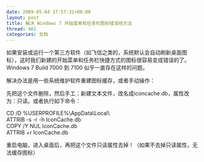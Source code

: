 ```yaml
---
date: 2009-05-04 17:57:31+00:00
layout: post
title: 解决 Windows 7 开始菜单和任务栏图标错误地方法
thread: 461
categories: 文档
---
```


如果安装或运行一个第三方软件（如飞信之类的，系统默认会自动刷新桌面图标），这时我们新建的开始菜单和任务栏快捷方式的图标很容易变成错误的了。Windows 7 Build 7000 到 7100 似乎一直存在这样的问题。  
  
解决办法是用一些系统维护软件重建图标缓存，或者手动操作：<!-- more -->  
  
先把这个文件删除，然后手工：新建文本文件，改名成iconcache.db，属性改为：只读。或者执行如下命令：  
  
  
CD /D %USERPROFILE%\AppData\Local\  
ATTRIB -s -r -h IconCache.db  
COPY /Y NUL IconCache.db  
ATTRIB +r IconCache.db  
  
  
重启电脑，进入桌面后，再把这个文件只读属性去掉！（如果不去掉只读属性，无法缓存图标）  
  

